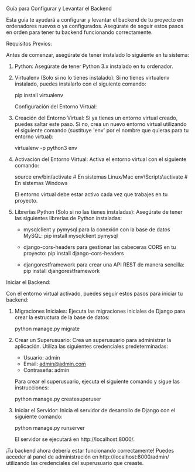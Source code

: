 Guía para Configurar y Levantar el Backend

Esta guía te ayudará a configurar y levantar el backend de tu proyecto en ordenadores nuevos o ya configurados. Asegúrate de seguir estos pasos en orden para tener tu backend funcionando correctamente.

Requisitos Previos:

Antes de comenzar, asegúrate de tener instalado lo siguiente en tu sistema:

1. Python: Asegúrate de tener Python 3.x instalado en tu ordenador.

2. Virtualenv (Solo si no lo tienes instalado): Si no tienes virtualenv instalado, puedes instalarlo con el siguiente comando:
   
   pip install virtualenv

   Configuración del Entorno Virtual:

1. Creación del Entorno Virtual: Si ya tienes un entorno virtual creado, puedes saltar este paso. Si no, crea un nuevo entorno virtual utilizando el siguiente comando (sustituye 'env' por el nombre que quieras para tu entorno virtual):

   virtualenv -p python3 env

2. Activación del Entorno Virtual: Activa el entorno virtual con el siguiente comando:

   source env/bin/activate   # En sistemas Linux/Mac
   env\Scripts\activate      # En sistemas Windows

   El entorno virtual debe estar activo cada vez que trabajes en tu proyecto.

4. Librerías Python (Solo si no las tienes instaladas): Asegúrate de tener las siguientes librerías de Python instaladas:

   - mysqlclient y pymysql para la conexión con la base de datos MySQL:
     pip install mysqlclient pymysql

   - django-cors-headers para gestionar las cabeceras CORS en tu proyecto:
     pip install django-cors-headers

   - djangorestframework para crear una API REST de manera sencilla:
     pip install djangorestframework

Iniciar el Backend:

Con el entorno virtual activado, puedes seguir estos pasos para iniciar tu backend:

1. Migraciones Iniciales: Ejecuta las migraciones iniciales de Django para crear la estructura de la base de datos:

   python manage.py migrate

2. Crear un Superusuario: Crea un superusuario para administrar la aplicación. Utiliza las siguientes credenciales predeterminadas:

   - Usuario: admin
   - Email: admin@admin.com
   - Contraseña: admin

   Para crear el superusuario, ejecuta el siguiente comando y sigue las instrucciones:

   python manage.py createsuperuser

3. Iniciar el Servidor: Inicia el servidor de desarrollo de Django con el siguiente comando:

   python manage.py runserver

   El servidor se ejecutará en http://localhost:8000/.

¡Tu backend ahora debería estar funcionando correctamente! Puedes acceder al panel de administración en http://localhost:8000/admin/ utilizando las credenciales del superusuario que creaste.
